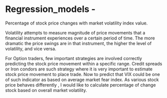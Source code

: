 # Regression_models -


Percentage of stock price changes with market volatility index value.

Volatility attempts to measure magnitude of price movements that a financial instrument experiences over a certain period of time. The more dramatic the price swings are in that instrument, the higher the level of volatility, and vice versa.

For Option traders, few important strategies are involved correctly predicting the stock price movement within a specific range.  Credit spreads or Iron condors are such strategy where it is very important to estimate stock price movement to place trade.  Now to predict that VIX could be one of such indicator as based on average market fear index.  As various stock price behaves differently , I would like to calculate percentage of change stock based on overall market volatility.


